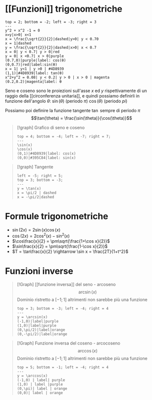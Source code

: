 # [[Funzioni]] trigonometriche

```desmos-graph
top = 2; bottom = -2; left = -3; right = 3
---
y^2 + x^2 -1 = 0
x=y|x>0| x<1
x = \frac{\sqrt{2}}{2}|dashed|y>0| y < 0.70
x = 1|dashed
y = \frac{\sqrt{2}}{2}|dashed|x>0| x < 0.7
x = 0| y < 0.7| y > 0|red
y = 0| x <0.7| x > 0|purple
(0.7,0)|purple|label: cos(θ)
(0,0.7)|red|label:sin(θ)
x = 1| y<1 | y >0 | #4D8939
(1,1)|#4D8939|label: tan(θ)
x^2+y^2 = 0.08| y < 0.2| y > 0 | x > 0 | magenta
(0.2,0.2)|magenta|label: θ
```

Seno e coseno sono le proiezioni sull'asse $x$ ed $y$ rispettivamente di un raggio della [[circonferenza unitaria]], e quindi possiamo definirli in funzione dell'angolo $\theta$:
$\sin(\theta)$ (periodo $\pi$)
$\cos(\theta)$ (periodo $pi$)

Possiamo poi definire la funzione tangente $\tan$ sempre di periodo $\pi$
$$\tan(\theta) = \frac{\sin(\theta)}{\cos(\theta)}$$ 



>[!graph] Grafico di seno e coseno
>```desmos-graph
>top = 4; bottom = -4; left = -7; right = 7;
>---
>\sin(x)
>\cos(x)
>(0,1)|#4D8939|label: cos(x)
>(0,0)|#395C84|label: sin(x)
>```

>[!graph] Tangente
>```desmos-graph
>left = -5; right = 5;
>top = 3; bottom = -3;
>---
>y = \tan(x)
>x = \pi/2 | dashed
>x = -\pi/2|dashed
>```


# Formule trigonometriche
- $\sin(2x) = 2\sin(x)\cos(x)$
- $\cos(2x) = 2\cos^2(x)-\sin^2(x)$
- $\cos\frac{x}{2} = \pm\sqrt{\frac{1+\cos x}{2}}$
- $\sin\frac{x}{2} = \pm\sqrt{\frac{1-\cos x}{2}}$
- $T = \tan\frac{x}{2} \rightarrow \sin x = \frac{2T}{1+t^2}$


# Funzioni inverse
>[!Graph] [[funzione inversa]] del seno - arcoseno
>$$\arcsin(x)$$
>Dominio ristretto a $[-1;1]$ altrimenti non sarebbe più una funzione
>
>```desmos-graph
>top = 3; bottom = -3; left = -4; right = 4
>---
>y = \arcsin(x)
>(-1,0)|label|purple
>(1,0)|label|purple
>(0,\pi/2)|label|orange
>(0,-\pi/2)|label|orange
>```

>[!Graph] Funzione inversa del coseno - arcocoseno
>$$\arccos(x)$$
>Dominio ristretto a $[-1;1]$ altrimenti non sarebbe più una funzione
>```desmos-graph
>top = 5; bottom = -1; left = -4; right = 4
>---
>y = \arccos(x)
>(-1,0) | label| purple  
>(1,0) | label |purple 
>(0,\pi)| label | orange
>(0,0)| label | orange
>```
>